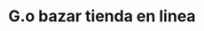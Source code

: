 ---
title: "G.o bazar tienda en linea"
url: /cholula-puebla/g-o-bazar-tienda-en-linea/
shop: Kleidung
---